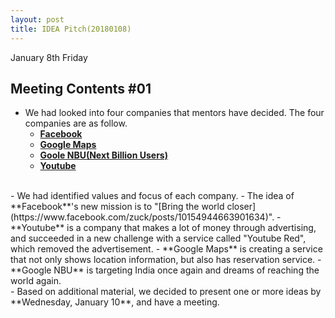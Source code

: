```yaml
---
layout: post
title: IDEA Pitch(20180108)
---
```


January 8th Friday

## Meeting Contents #01
 - We had looked into four companies that mentors have decided. The four companies are as follow.
	- **[Facebook](https://www.facebook.com)**
	- **[Google Maps](https://www.blog.google/products/maps/)**
	- **[Goole NBU(Next Billion Users)](https://www.blog.google/topics/next-billion-users/)**
	- **[Youtube](https://www.youtube.com)**
<br>
- We had identified values and focus of each company.
	- The idea of **Facebook**'s new mission is to "[Bring the world closer](https://www.facebook.com/zuck/posts/10154944663901634)". 
	- **Youtube** is a company that makes a lot of money through advertising, and succeeded in a new challenge with a service called "Youtube Red", which removed the advertisement.
	- **Google Maps** is creating a service that not only shows location information, but also has reservation service.
	- **Google NBU** is targeting India once again and dreams of reaching the world again.
<br>
- Based on additional material, we decided to present one or more ideas by **Wednesday, January 10**, and have a meeting.
